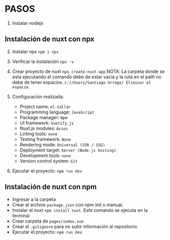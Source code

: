 # PASOS

1. Instalar nodejs

## Instalación de nuxt con npx

2. Instalar npx `npm i npx`
3. Verificar la instalación `npx -v`
4. Crear proyecto de nuxt `npx create-nuxt-app`
   NOTA: La carpeta donde se esta ejecutando el comando debe de estar vacia y la ruta en el path no debe de tener espacios. `c://Users/Santiago Urrego/ Eliminar el espacio.`

5. Configuración realizada:

   - Project name: `el-taller`
   - Programming language: `JavaScript`
   - Package manager: `Npm`
   - UI framework: `Vuetify.js`
   - Nuxt.js modules: `Axios`
   - Linting tools: `none`
   - Testing framework: `None`
   - Rendering mode: `Universal (SSR / SSG)`
   - Deployment target: `Server (Node.js hosting)`
   - Development tools: `none`
   - Version control system: `Git`

6. Ejecutar el proyecto: `npm run dev`

## Instalación de nuxt con npm

- Ingresar a la carpeta
- Crear el archivo `package.json` con npm init o manual.
- Instalar el nuxt `npm install nuxt`. Este comando se ejecuta en la terminal
- Crear carpeta de `pages/index.vue`
- Crear el `.gitignore` para no subir información al repositorio.
- Ejecutar el proyecto: `npm run dev`
